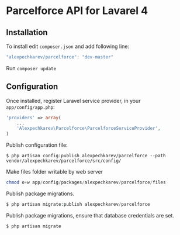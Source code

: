 Parcelforce API for Lavarel 4
======================



Installation
------------


To install edit `composer.json` and add following line:

```javascript
"alexpechkarev/parcelforce": "dev-master"
```

Run `composer update`



Configuration
-------------

Once installed, register Laravel service provider, in your `app/config/app.php`:

```php
'providers' => array(
	...
    'Alexpechkarev\Parcelforce\ParcelforceServiceProvider',
)
```


Publish configuration file:

```
$ php artisan config:publish alexpechkarev/parcelforce --path vendor/alexpechkarev/parcelforce/src/config/
```

Make files folder writable by web server

```php
chmod o+w app/config/packages/alexpechkarev/parcelforce/files
```

Publish package migrations.

```php
$ php artisan migrate:publish alexpechkarev/parcelforce
```

Publish package migrations, ensure that database credentials are set.

```php
$ php artisan migrate 
```